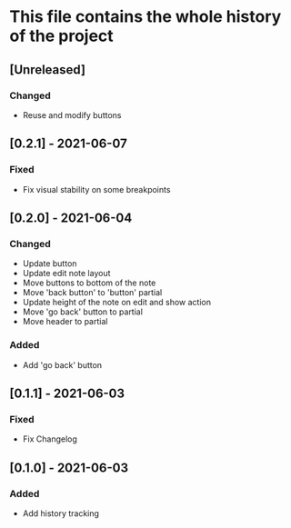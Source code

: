 # This file contains the whole history of the project

## [Unreleased]
### Changed
- Reuse and modify buttons

## [0.2.1] - 2021-06-07
### Fixed
- Fix visual stability on some breakpoints

## [0.2.0] - 2021-06-04
### Changed
- Update button
- Update edit note layout
- Move buttons to bottom of the note
- Move 'back button' to 'button' partial
- Update height of the note on edit and show action
- Move 'go back' button to partial
- Move header to partial

### Added
- Add 'go back' button

## [0.1.1] - 2021-06-03
### Fixed
- Fix Changelog

## [0.1.0] - 2021-06-03
### Added
- Add history tracking
